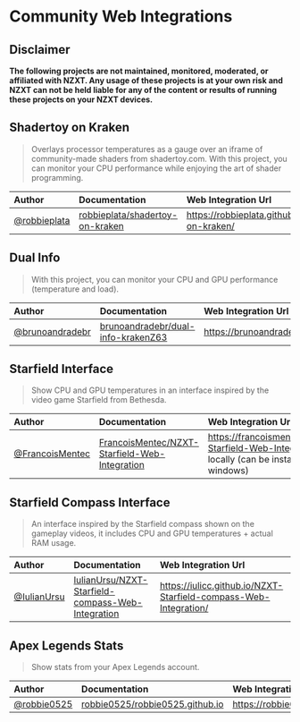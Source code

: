 # Community Web Integrations

## **Disclaimer**

**The following projects are not maintained, monitored, moderated, or affiliated with NZXT. Any usage of these projects is at your own risk and NZXT can not be held liable for any of the content or results of running these projects on your NZXT devices.**

## Shadertoy on Kraken

> Overlays processor temperatures as a gauge over an iframe of community-made shaders from shadertoy.com. With this project, you can monitor your CPU performance while enjoying the art of shader programming.

| Author                                         | Documentation                                                                         | Web Integration Url      |
| :--------------------------------------------- | :------------------------------------------------------------------------------------ | :----------------------- |
| [@robbieplata](https://github.com/robbieplata) | [robbieplata/shadertoy-on-kraken](https://github.com/robbieplata/shadertoy-on-kraken) | https://robbieplata.github.io/shadertoy-on-kraken/ |

## Dual Info

> With this project, you can monitor your CPU and GPU performance (temperature and load).

| Author                                         | Documentation                                                                         | Web Integration Url      |
| :--------------------------------------------- | :------------------------------------------------------------------------------------ | :----------------------- |
| [@brunoandradebr](https://github.com/brunoandradebr) | [brunoandradebr/dual-info-krakenZ63](https://github.com/brunoandradebr/nzxt) | https://brunoandradebr.github.io/nzxt/ |


## Starfield Interface
> Show CPU and GPU temperatures in an interface inspired by the video game Starfield from Bethesda.

| Author                                         | Documentation                                                                         | Web Integration Url      |
| :--------------------------------------------- | :------------------------------------------------------------------------------------ | :----------------------- |
| [@FrancoisMentec](https://github.com/FrancoisMentec) | [FrancoisMentec/NZXT-Starfield-Web-Integration](https://github.com/FrancoisMentec/NZXT-Starfield-Web-Integration) |  https://francoismentec.github.io/NZXT-Starfield-Web-Integration/ or run locally (can be installed as a service on windows) |

## Starfield Compass Interface
> An interface inspired by the Starfield compass shown on the gameplay videos, it includes CPU and GPU temperatures + actual RAM usage.

| Author                                         | Documentation                                                                                                               | Web Integration Url      |
| :--------------------------------------------- | :---------------------------------------------------------------------------------------------------------------------------| :----------------------- |
| [@IulianUrsu](https://github.com/iulicc) | [IulianUrsu/NZXT-Starfield-compass-Web-Integration](https://github.com/iulicc/NZXT-Starfield-compass-Web-Integration) |  https://iulicc.github.io/NZXT-Starfield-compass-Web-Integration/ |

## Apex Legends Stats
> Show stats from your Apex Legends account.

| Author                                         | Documentation                                                                                                               | Web Integration Url      |
| :--------------------------------------------- | :---------------------------------------------------------------------------------------------------------------------------| :----------------------- |
| [@robbie0525](https://github.com/robbie0525) | [robbie0525/robbie0525.github.io](https://github.com/robbie0525/robbie0525.github.io) |  https://robbie0525.github.io/ |

